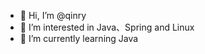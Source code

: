 - 👋 Hi, I’m @qinry
- 👀 I’m interested in Java、Spring and Linux
- 🌱 I’m currently learning Java

<!---
qinry/qinry is a ✨ special ✨ repository because its `README.md` (this file) appears on your GitHub profile.
You can click the Preview link to take a look at your changes.
--->
